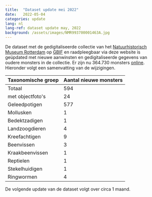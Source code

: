 ```yaml
---
title:  "Dataset update mei 2022"
date:   2022-05-04
categories: update
lang: nl
lang-ref: dataset update may, 2022
background: /assets/images/NMR993700001463A.jpg
---
```


De dataset met de gedigitaliseerde collectie van het [Natuurhistorisch Museum Rotterdam](https://www.hetnatuurhistorisch.nl/) op [GBIF](https://www.gbif.org/) en raadpleegbaar via deze website is geüpdated met nieuwe aanwinsten en gedigitaliseerde gegevens van oudere monsters in de collectie. Er zijn nu 364.730 monsters [online](https://specimens.hetnatuurhistorisch.nl/nl/data.html). Hieronder volgt een samenvatting van de wijzigingen.

Taxonomische groep | Aantal nieuwe monsters
---------- | ---------- 
Totaal | 594
met objectfoto's | 24
Geleedpotigen | 577
Mollusken | 1
Bedektzadigen | 1
Landzoogdieren | 4
Kreefachtigen | 9
Beenvissen | 3
Kraakbeenvissen | 1
Reptielen | 1
Stekelhuidigen | 1
Ringwormen | 4

De volgende update van de dataset volgt over circa 1 maand.
